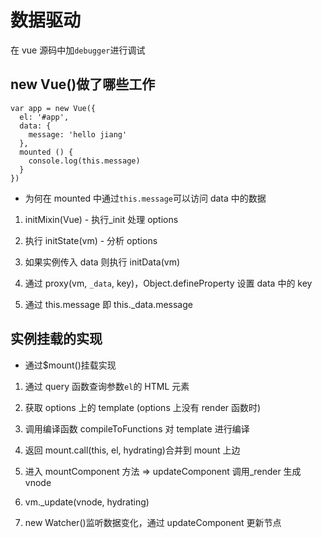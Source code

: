 # 数据驱动

在 vue 源码中加`debugger`进行调试

## new Vue()做了哪些工作

```
var app = new Vue({
  el: '#app',
  data: {
    message: 'hello jiang'
  },
  mounted () {
    console.log(this.message)
  }
})
```

- 为何在 mounted 中通过`this.message`可以访问 data 中的数据

1. initMixin(Vue) - 执行\_init 处理 options

2. 执行 initState(vm) - 分析 options

3. 如果实例传入 data 则执行 initData(vm)

4. 通过 proxy(vm, `_data`, key)，Object.defineProperty 设置 data 中的 key

5. 通过 this.message 即 this.\_data.message

## 实例挂载的实现

- 通过$mount()挂载实现

1. 通过 query 函数查询参数`el`的 HTML 元素

2. 获取 options 上的 template (options 上没有 render 函数时)

3. 调用编译函数 compileToFunctions 对 template 进行编译

4. 返回 mount.call(this, el, hydrating)合并到 mount 上边

5. 进入 mountComponent 方法 => updateComponent 调用\_render 生成 vnode

6. vm.\_update(vnode, hydrating)

7. new Watcher()监听数据变化，通过 updateComponent 更新节点
